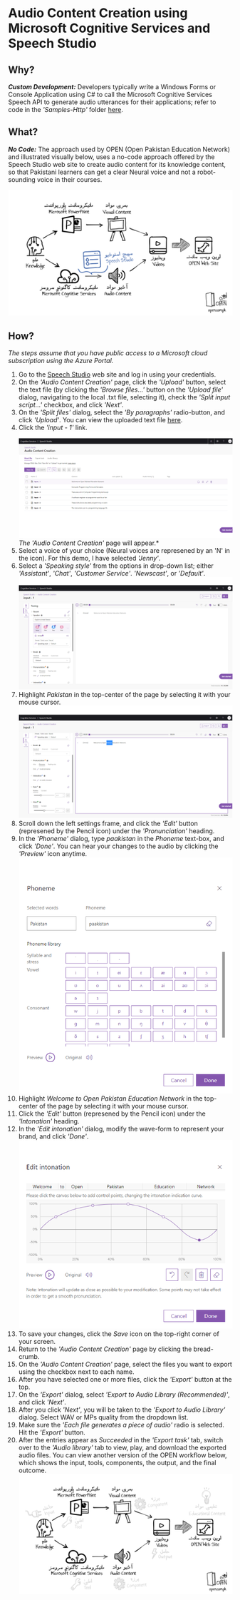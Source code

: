 # Audio Content Creation using Microsoft Cognitive Services and Speech Studio
## Why?
_**Custom Development:**_ Developers typically write a Windows Forms or Console Application using C# to call the Microsoft Cognitive Services Speech API to generate audio utterances for their applications; refer to code in the _'Samples-Http'_ folder [here](https://github.com/Microsoft/Cognitive-Speech-TTS).
## What?
_**No Code:**_ The approach used by OPEN (Open Pakistan Education Network) and illustrated visually below, uses a no-code approach offered by the Speech Studio web site to create audio content for its knowledge content, so that Pakistani learners can get a clear Neural voice and not a robot-sounding voice in their courses.

![OPEN Workflow](files/OPEN-Workflow.png)
## How?
*The steps assume that you have public access to a Microsoft cloud subscription using the Azure Portal.*
1. Go to the [Speech Studio](http://speech.microsoft.com) web site and log in using your credentials.
1. On the _'Audio Content Creation'_ page, click the _'Upload'_ button, select the text file (by clicking the _'Browse files...'_ button on the _'Upload file'_ dialog, navigating to the local .txt file, selecting it), check the _'Split input script...'_ checkbox, and click _'Next'_.
1. On the _'Split files'_ dialog, select the _'By paragraphs'_ radio-button, and click _'Upload'_. You can view the uploaded text file [here](files/input.txt).
1. Click the _'input - 1'_ link.
![Speech Studio](files/SS-Inputs.png)
*The 'Audio Content Creation'* page will appear.*
1. Select a voice of your choice (Neural voices are represened by an 'N' in the icon). For this demo, I have selected _'Jenny'_.
1. Select a _'Speaking style'_ from the options in drop-down list; either _'Assistant'_, _'Chat'_, _'Customer Service'_. _'Newscast'_, or _'Default'_.
![Speech Studio](files/SS-EditAudio.png)
1. Highlight _Pakistan_ in the top-center of the page by selecting it with your mouse cursor.
![Speech Studio](files/SS-Pakistan.png)
1. Scroll down the left settings frame, and click the _'Edit'_ button (represened by the Pencil icon) under the _'Pronunciation'_ heading.
1. In the _'Phoneme'_ dialog, type _paakistan_ in the _Phoneme_ text-box, and click _'Done'_. You can hear your changes to the audio by clicking the _'Preview'_ icon anytime.
![Speech Studio](files/SS-Phoneme.png)
1. Highlight _Welcome to Open Pakistan Education Network_ in the top-center of the page by selecting it with your mouse cursor.
1. Click the _'Edit'_ button (represened by the Pencil icon) under the _'Intonation'_ heading.
1. In the _'Edit intonation'_ dialog, modify the wave-form to represent your brand, and click _'Done'_.
![Speech Studio](files/SS-EditIntonation.png)
1. To save your changes, click the _Save_ icon on the top-right corner of your screen.
1. Return to the _'Audio Content Creation'_ page by clicking the bread-crumb.
1. On the _'Audio Content Creation'_ page, select the files you want to export using the checkbox next to each name.
1. After you have selected one or more files, click the _'Export'_ button at the top.
1. On the _'Export'_ dialog, select _'Export to Audio Library (Recommended)'_, and click _'Next'_.
1. After you click _'Next'_, you will be taken to the _'Export to Audio Library'_ dialog. Select WAV or MPs quality from the dropdown list.
1. Make sure the _'Each file generates a piece of audio'_ radio is selected. Hit the _'Export'_ button.
1. After the entries appear as _Succeeded_ in the _'Export task'_ tab, switch over to the _'Audio library'_ tab to view, play, and download the exported audio files.
You can view another version of the OPEN workflow below, which shows the input, tools, components, the output, and the final outcome.
![OPEN Workflow](files/OPEN-Pieces.png)
